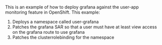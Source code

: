 This is an example of how to deploy grafana against the user-app monitoring feature in OpenShift. This example:

1. Deploys a namespace called user-grafana
2. Patches the grafana SAR so that a user must have at least view access on the grafana route to use grafana
3. Patches the clusterrolebinding for the namespace
